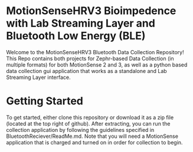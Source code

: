 # MotionSenseHRV3 Bioimpedence with Lab Streaming Layer and Bluetooth Low Energy (BLE)


Welcome to the MotionSenseHRV3 Bluetooth Data Collection Repository! This Repo contains both projects for Zephr-based Data Collection (in multiple formats) for both MotionSense 2 and 3, as well as a python based data collection gui application that works as a standalone and Lab Streaming Layer interface.

# Getting Started

To get started, either clone this repository or download it as a zip file (located at the top right of github). After extracting, you can run the collection application by following the guidelines specified in BluetoothReciever/ReadMe.md. Note that you will need a MotionSense application that is charged and turned on in order for collection to begin.
